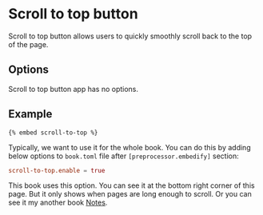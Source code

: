 # Scroll to top button

Scroll to top button allows users to quickly smoothly scroll back to the top of the page.

## Options

Scroll to top button app has no options.

## Example

<!-- embed ignore begin -->

```text
{% embed scroll-to-top %}
```

<!-- embed ignore end -->

Typically, we want to use it for the whole book. You can do this by adding below options to `book.toml` file after `[preprocessor.embedify]` section:

```toml
scroll-to-top.enable = true
```

This book uses this option. You can see it at the bottom right corner of this page. But it only shows when pages are long enough to scroll. Or you can see it my another book [Notes](https://mr-addict.github.io/notes).
